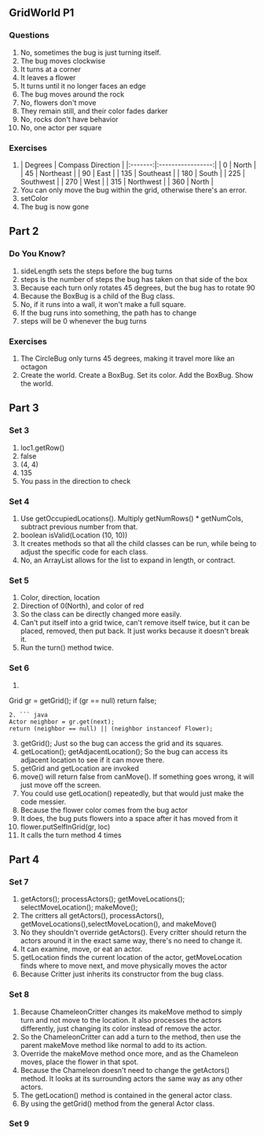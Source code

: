 ## GridWorld P1

### Questions

1. No, sometimes the bug is just turning itself.
2. The bug moves clockwise
3. It turns at a corner
4. It leaves a flower
5. It turns until it no longer faces an edge
6. The bug moves around the rock
7. No, flowers don't move
8. They remain still, and their color fades darker
9. No, rocks don't have behavior
10. No, one actor per square

### Exercises

1.  | Degrees | Compass Direction |
		|:-------:|:-----------------:|
		|    0    |       North       |
		|    45   |     Northeast     |
		|    90   |        East       |
		|   135   |     Southeast     |
		|   180   |       South       |
		|   225   |     Southwest     |
		|   270   |        West       |
		|   315   |     Northwest     |
		|   360   |       North       |
2. You can only move the bug within the grid, otherwise there's an error.
3. setColor
4. The bug is now gone

## Part 2

### Do You Know?

1. sideLength sets the steps before the bug turns
2. steps is the number of steps the bug has taken on that side of the box
3. Because each turn only rotates 45 degrees, but the bug has to rotate 90
4. Because the BoxBug is a child of the Bug class.
5. No, if it runs into a wall, it won't make a full square.
6. If the bug runs into something, the path has to change
7. steps will be 0 whenever the bug turns

### Exercises

1. The CircleBug only turns 45 degrees, making it travel more like an octagon
5. Create the world. Create a BoxBug. Set its color. Add the BoxBug. Show the world.

## Part 3

### Set 3

1. loc1.getRow()
2. false
3. (4, 4)
4. 135
5. You pass in the direction to check

### Set 4

1. Use getOccupiedLocations(). Multiply getNumRows() * getNumCols, subtract previous number from that.
2. boolean isValid(Location (10, 10))
3. It creates methods so that all the child classes can be run, while being to adjust the specific code for each class.
4. No, an ArrayList allows for the list to expand in length, or contract.

### Set 5

1. Color, direction, location
2. Direction of 0(North), and color of red
3. So the class can be directly changed more easily.
4. Can't put itself into a grid twice, can't remove itself twice, but it can be placed, removed, then put back. It just works because it doesn't break it.
5. Run the turn() method twice.

### Set 6

1. ``` java
Grid<Actor> gr = getGrid();
if (gr == null)
  return false;
```
2. ``` java
Actor neighbor = gr.get(next);
return (neighbor == null) || (neighbor instanceof Flower);
```
3. getGrid(); Just so the bug can access the grid and its squares.
4. getLocation(); getAdjacentLocation(); So the bug can access its adjacent location to see if it can move there.
5. getGrid and getLocation are invoked
6. move() will return false from canMove(). If something goes wrong, it will just move off the screen.
7. You could use getLocation() repeatedly, but that would just make the code messier.
8. Because the flower color comes from the bug actor
9. It does, the bug puts flowers into a space after it has moved from it
10. flower.putSelfInGrid(gr, loc)
11. It calls the turn method 4 times

## Part 4

### Set 7

1. getActors(); processActors(); getMoveLocations(); selectMoveLocation(); makeMove();
2. The critters all getActors(), processActors(), getMoveLocations(),selectMoveLocation(), and makeMove()
3. No they shouldn't override getActors(). Every critter should return the actors around it in the exact same way, there's no need to change it.
4. It can examine, move, or eat an actor.
5. getLocation finds the current location of the actor, getMoveLocation finds where to move next, and move physically moves the actor
6. Because Critter just inherits its constructor from the bug class.

### Set 8

1. Because ChameleonCritter changes its makeMove method to simply turn and not move to the location. It also processes the actors differently, just changing its color instead of remove the actor.
2. So the ChameleonCritter can add a turn to the method, then use the parent makeMove method like normal to add to its action.
3. Override the makeMove method once more, and as the Chameleon moves, place the flower in that spot.
4. Because the Chameleon doesn't need to change the getActors() method. It looks at its surrounding actors the same way as any other actors.
5. The getLocation() method is contained in the general actor class.
6. By using the getGrid() method from the general Actor class.

### Set 9

